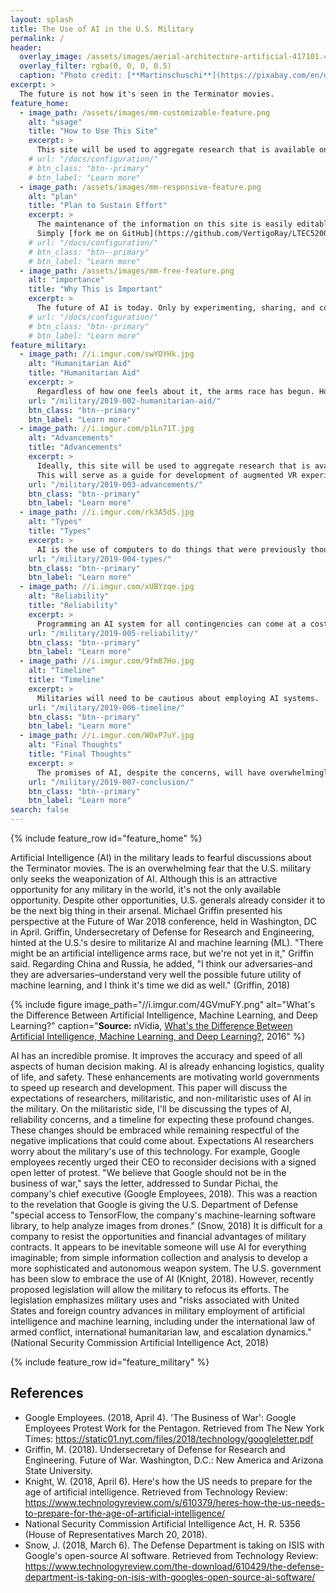 ```yaml
---
layout: splash
title: The Use of AI in the U.S. Military
permalink: /
header:
  overlay_image: /assets/images/aerial-architecture-artificial-417101.4773x2830.jpg
  overlay_filter: rgba(0, 0, 0, 0.5)
  caption: "Photo credit: [**Martinschuschi**](https://pixabay.com/en/dubai-skyline-city-architecture-2292836/)"
excerpt: >
  The future is not how it's seen in the Terminator movies.
feature_home:
  - image_path: /assets/images/mm-customizable-feature.png
    alt: "usage"
    title: "How to Use This Site"
    excerpt: >
      This site will be used to aggregate research that is available on using AI to augment human experiences. This will serve as a guide for development of augmented VR experiences that will be able to push the boundaries of entertainment while stretching the mind.
    # url: "/docs/configuration/"
    # btn_class: "btn--primary"
    # btn_label: "Learn more"
  - image_path: /assets/images/mm-responsive-feature.png
    alt: "plan"
    title: "Plan to Sustain Effort"
    excerpt: >
      The maintenance of the information on this site is easily editable by anyone in the community that whiches to contribute. 
      Simply [fork me on GitHub](https://github.com/VertigoRay/LTEC5200.ray.pillers.us) and submit a merge request with the desired updates and changes.
    # url: "/docs/configuration/"
    # btn_class: "btn--primary"
    # btn_label: "Learn more"
  - image_path: /assets/images/mm-free-feature.png
    alt: "importance"
    title: "Why This is Important"
    excerpt: >
      The future of AI is today. Only by experimenting, sharing, and collaborating can we responsibly take full advantage of the future.
    # url: "/docs/configuration/"
    # btn_class: "btn--primary"
    # btn_label: "Learn more"
feature_military:
  - image_path: //i.imgur.com/swYOYHk.jpg
    alt: "Humanitarian Aid"
    title: "Humanitarian Aid"
    excerpt: >
      Regardless of how one feels about it, the arms race has begun. However, don't feel like the world is about to end; the military does more than just fight battles ...
    url: "/military/2019-002-humanitarian-aid/"
    btn_class: "btn--primary"
    btn_label: "Learn more"
  - image_path: //i.imgur.com/p1Ln71T.jpg
    alt: "Advancements"
    title: "Advancements"
    excerpt: >
      Ideally, this site will be used to aggregate research that is available on using AI to augment user experiences in VR worlds. 
      This will serve as a guide for development of augmented VR experiences that will be able to push the boundaries of entertainment while stretching the mind.
    url: "/military/2019-003-advancements/"
    btn_class: "btn--primary"
    btn_label: "Learn more"
  - image_path: //i.imgur.com/rk3A5dS.jpg
    alt: "Types"
    title: "Types"
    excerpt: >
      AI is the use of computers to do things that were previously thought to only be doable by a human. There are different AI methods in play, including machine learning, deep learning, and neural networks.
    url: "/military/2019-004-types/"
    btn_class: "btn--primary"
    btn_label: "Learn more"
  - image_path: //i.imgur.com/xUBYzqe.jpg
    alt: "Reliability"
    title: "Reliability"
    excerpt: >
      Programming an AI system for all contingencies can come at a cost of reliability. For example, the AI that learned to play Tetris learned to pause the game just before the final piece would fall.
    url: "/military/2019-005-reliability/"
    btn_class: "btn--primary"
    btn_label: "Learn more"
  - image_path: //i.imgur.com/9fm87Ho.jpg
    alt: "Timeline"
    title: "Timeline"
    excerpt: >
      Militaries will need to be cautious about employing AI systems.
    url: "/military/2019-006-timeline/"
    btn_class: "btn--primary"
    btn_label: "Learn more"
  - image_path: //i.imgur.com/WOxP7uY.jpg
    alt: "Final Thoughts"
    title: "Final Thoughts"
    excerpt: >
      The promises of AI, despite the concerns, will have overwhelmingly beneficial effects on the military.
    url: "/military/2019-007-conclusion/"
    btn_class: "btn--primary"
    btn_label: "Learn more"
search: false
---
```

{% include feature_row id="feature_home" %}

Artificial Intelligence (AI) in the military leads to fearful discussions about the Terminator movies.
The is an overwhelming fear that the U.S. military only seeks the weaponization of AI.
Although this is an attractive opportunity for any military in the world, it's not the only available opportunity.
Despite other opportunities, U.S. generals already consider it to be the next big thing in their arsenal.
Michael Griffin presented his perspective at the Future of War 2018 conference, held in Washington, DC in April.
Griffin, Undersecretary of Defense for Research and Engineering, hinted at the U.S.'s desire to militarize AI and machine learning (ML).
"There might be an artificial intelligence arms race, but we're not yet in it," Griffin said.
Regarding China and Russia, he added, "I think our adversaries–and they are adversaries–understand very well the possible future utility of machine learning, and I think it's time we did as well." (Griffin, 2018)

{% include figure image_path="//i.imgur.com/4GVmuFY.png" alt="What's the Difference Between Artificial Intelligence, Machine Learning, and Deep Learning?" caption="<b>Source:</b> nVidia, <a href='https://blogs.nvidia.com/blog/2016/07/29/whats-difference-artificial-intelligence-machine-learning-deep-learning-ai' target='_blank'>What's the Difference Between Artificial Intelligence, Machine Learning, and Deep Learning?</a>, 2016" %}

AI has an incredible promise.
It improves the accuracy and speed of all aspects of human decision making.
AI is already enhancing logistics, quality of life, and safety.
These enhancements are motivating world governments to speed up research and development.
This paper will discuss the expectations of researchers, militaristic, and non-militaristic uses of AI in the military.
On the militaristic side, I'll be discussing the types of AI, reliability concerns, and a timeline for expecting these profound changes.
These changes should be embraced while remaining respectful of the negative implications that could come about.
Expectations AI researchers worry about the military's use of this technology.
For example, Google employees recently urged their CEO to reconsider decisions with a signed open letter of protest.
"We believe that Google should not be in the business of war," says the letter, addressed to Sundar Pichai, the company's chief executive (Google Employees, 2018).
This was a reaction to the revelation that Google is giving the U.S.
Department of Defense "special access to TensorFlow, the company's machine-learning software library, to help analyze images from drones." (Snow, 2018)
It is difficult for a company to resist the opportunities and financial advantages of military contracts.
It appears to be inevitable someone will use AI for everything imaginable; from simple information collection and analysis to develop a more sophisticated and autonomous weapon system.
The U.S. government has been slow to embrace the use of AI (Knight, 2018).
However, recently proposed legislation will allow the military to refocus its efforts.
The legislation emphasizes military uses and "risks associated with United States and foreign country advances in military employment of artificial intelligence and machine learning, including under the international law of armed conflict, international humanitarian law, and escalation dynamics." (National Security Commission Artificial Intelligence Act, 2018)

{% include feature_row id="feature_military" %}

## References

- Google Employees. (2018, April 4). 'The Business of War': Google Employees Protest Work for the Pentagon. Retrieved from The New York Times: https://static01.nyt.com/files/2018/technology/googleletter.pdf
- Griffin, M. (2018). Undersecretary of Defense for Research and Engineering. Future of War. Washington, D.C.: New America and Arizona State University.
- Knight, W. (2018, April 6). Here's how the US needs to prepare for the age of artificial intelligence. Retrieved from Technology Review: https://www.technologyreview.com/s/610379/heres-how-the-us-needs-to-prepare-for-the-age-of-artificial-intelligence/
- National Security Commission Artificial Intelligence Act, H. R. 5356 (House of Representatives March 20, 2018).
- Snow, J. (2018, March 6). The Defense Department is taking on ISIS with Google's open-source AI software. Retrieved from Technology Review: https://www.technologyreview.com/the-download/610429/the-defense-department-is-taking-on-isis-with-googles-open-source-ai-software/